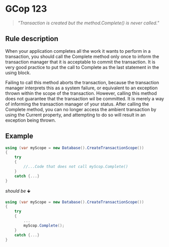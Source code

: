 ﻿# GCop 123

> *"Transaction is created but the method.Complete() is never called."*

## Rule description

When your application completes all the work it wants to perform in a transaction, you should call the Complete method only once to inform the transaction manager that it is acceptable to commit the transaction. It is very good practice to put the call to Complete as the last statement in the using block.

Failing to call this method aborts the transaction, because the transaction manager interprets this as a system failure, or equivalent to an exception thrown within the scope of the transaction. However, calling this method does not guarantee that the transaction wil be committed. It is merely a way of informing the transaction manager of your status. After calling the Complete method, you can no longer access the ambient transaction by using the Current property, and attempting to do so will result in an exception being thrown.

## Example

```csharp
using (var myScope = new Database().CreateTransactionScope())
{
    try
    {
        //...Code that does not call myScop.Complete()
    }
    catch {...}
}
```

*should be* 🡻

```csharp
using (var myScope = new Database().CreateTransactionScope())
{
    try
    {
        ...
        myScop.Complete();
    }
    catch {...}
}
```